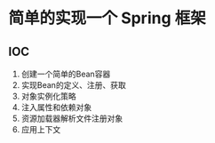 # 简单的实现一个 Spring 框架
## IOC
1. 创建一个简单的Bean容器
2. 实现Bean的定义、注册、获取
3. 对象实例化策略
4. 注入属性和依赖对象
5. 资源加载器解析文件注册对象
6. 应用上下文